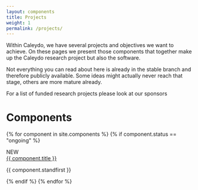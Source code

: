 ```yaml
---
layout: components
title: Projects
weight: 1
permalink: /projects/
---
```


Within Caleydo, we have several projects and objectives we want to achieve. On these pages we present those components that together make up the Caleydo research project but also the software.

Not everything you can read about here is already in the stable branch and therefore publicly available. Some ideas might actually never reach that stage, others are more mature already.

For a list of funded research projects please look at our sponsors

# Components

<div class="cards">

{% for component in site.components %}
{% if component.status == "ongoing" %}

  <div class="card">
    <div class="ribbon-wrapper"><div class="ribbon">NEW</div></div>
    <div class="card-image">
      <img src="https://raw.githubusercontent.com/thoughtbot/refills/master/source/images/mountains.png" alt="">
    </div>
    <div class="card-header">
      <a href="{{ component.url }}">{{ component.title }}</a>
    </div>
    <div class="card-copy">
      <p>{{ component.standfirst }}</p>
    </div>
  </div>

{% endif %}
{% endfor %}

</div>
